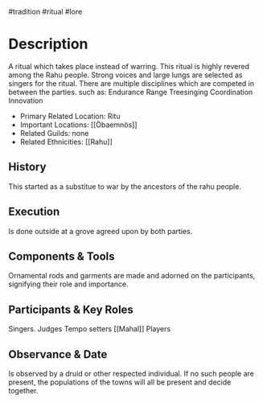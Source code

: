 #tradition #ritual #lore 
# Description
A ritual which takes place instead of warring. This ritual is highly revered among the Rahu people. Strong voices and large lungs are selected as singers for the ritual. 
There are multiple disciplines which are competed in between the parties. such as:
	Endurance
	Range
	Treesinging
	Coordination
	Innovation

- Primary Related Location: Ritu
- Important Locations: [[Öbaemnös]]
- Related Guilds: none
- Related Ethnicities: [[Rahu]]

## History
This started as a substitue to war by the ancestors of the rahu people.


## Execution
Is done outside at a grove agreed upon by both parties.
## Components & Tools
Ornamental rods and garments are made and adorned on the participants, signifying their role and importance.
## Participants & Key Roles
Singers.
Judges
Tempo setters
[[Mahal]] Players

## Observance & Date
Is observed by a druid or other respected individual. If no such people are present, the populations of the towns will all be present and decide together.